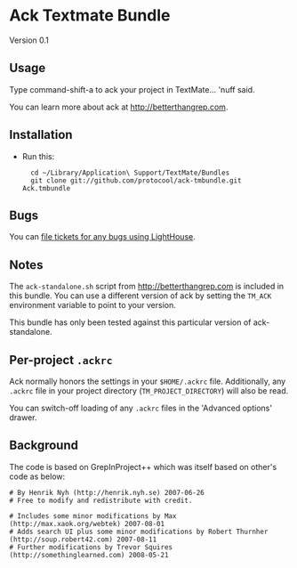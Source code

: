 Ack Textmate Bundle
===================

Version 0.1


Usage
-----

Type command-shift-a to ack your project in TextMate... 'nuff said.  

You can learn more about ack at <http://betterthangrep.com>.


Installation
------------


* Run this:
 
        cd ~/Library/Application\ Support/TextMate/Bundles
        git clone git://github.com/protocool/ack-tmbundle.git Ack.tmbundle


Bugs
----

You can [file tickets for any bugs using LightHouse](http://protocool.lighthouseapp.com/projects/15530-ack-tmbundle/home).


Notes
-----

The `ack-standalone.sh` script from <http://betterthangrep.com> is included in this bundle.  You can use a different version of ack by setting the `TM_ACK` environment variable to point to your version.

This bundle has only been tested against this particular version of ack-standalone.


Per-project `.ackrc`
--------------------

Ack normally honors the settings in your `$HOME/.ackrc` file.  Additionally, any `.ackrc` file in your project directory (`TM_PROJECT_DIRECTORY`) will also be read.

You can switch-off loading of any `.ackrc` files in the 'Advanced options' drawer.


Background
----------

The code is based on GrepInProject++ which was itself based on other's code as below:

    # By Henrik Nyh (http://henrik.nyh.se) 2007-06-26
    # Free to modify and redistribute with credit.

    # Includes some minor modifications by Max (http://max.xaok.org/webtek) 2007-08-01
    # Adds search UI plus some minor modifications by Robert Thurnher (http://soup.robert42.com) 2007-08-11
    # Further modifications by Trevor Squires (http://somethinglearned.com) 2008-05-21
